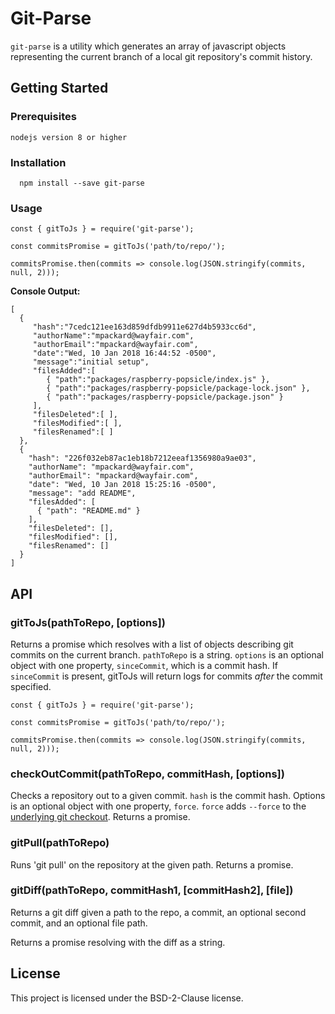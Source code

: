 
# Git-Parse

`git-parse` is a utility which generates an array of javascript objects representing the current branch of a local git repository's commit history.

## Getting Started


### Prerequisites
```
nodejs version 8 or higher
```

### Installation

```
  npm install --save git-parse
```


### Usage
```
const { gitToJs } = require('git-parse');

const commitsPromise = gitToJs('path/to/repo/');

commitsPromise.then(commits => console.log(JSON.stringify(commits, null, 2)));

```
**Console Output:**
```
[
  {
     "hash":"7cedc121ee163d859dfdb9911e627d4b5933cc6d",
     "authorName":"mpackard@wayfair.com",
     "authorEmail":"mpackard@wayfair.com",
     "date":"Wed, 10 Jan 2018 16:44:52 -0500",
     "message":"initial setup",
     "filesAdded":[
        { "path":"packages/raspberry-popsicle/index.js" },
        { "path":"packages/raspberry-popsicle/package-lock.json" },
        { "path":"packages/raspberry-popsicle/package.json" }
     ],
     "filesDeleted":[ ],
     "filesModified":[ ],
     "filesRenamed":[ ]
  },
  {                                                                                    
    "hash": "226f032eb87ac1eb18b7212eeaf1356980a9ae03",                                
    "authorName": "mpackard@wayfair.com",                                              
    "authorEmail": "mpackard@wayfair.com",                                             
    "date": "Wed, 10 Jan 2018 15:25:16 -0500",                                         
    "message": "add README",                                                           
    "filesAdded": [                                                                    
      { "path": "README.md" }                                                                                
    ],                                                                                 
    "filesDeleted": [],                                                                
    "filesModified": [],                                                               
    "filesRenamed": []                                                                 
  }                                   
]
```

## API

### gitToJs(pathToRepo, [options])

Returns a promise which resolves with a list of objects describing git commits on the current branch. `pathToRepo` is a string. `options` is an optional object with one property, `sinceCommit`, which is a commit hash. If `sinceCommit` is present, gitToJs will return logs for commits _after_ the commit specified.

```
const { gitToJs } = require('git-parse');

const commitsPromise = gitToJs('path/to/repo/');

commitsPromise.then(commits => console.log(JSON.stringify(commits, null, 2)));
```

### checkOutCommit(pathToRepo, commitHash, [options])

Checks a repository out to a given commit. `hash` is the commit hash. Options is an optional object with one property, `force`. `force` adds `--force` to the [underlying git checkout](https://git-scm.com/docs/git-checkout#git-checkout--f). Returns a promise.

### gitPull(pathToRepo)

Runs 'git pull' on the repository at the given path. Returns a promise.

### gitDiff(pathToRepo, commitHash1, [commitHash2], [file])

Returns a git diff given a path to the repo, a commit, an optional second commit, and an optional file path.

Returns a promise resolving with the diff as a string.

## License

This project is licensed under the BSD-2-Clause license.

